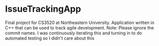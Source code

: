 # IssueTrackingApp
Final project for CS3520 at Northeastern University. 
Application written in C++ that can be used to track agile development. 
Note: Please ignore the commit names. I was continuously iterating this and turning in to do automated testing so I didn't care about this
